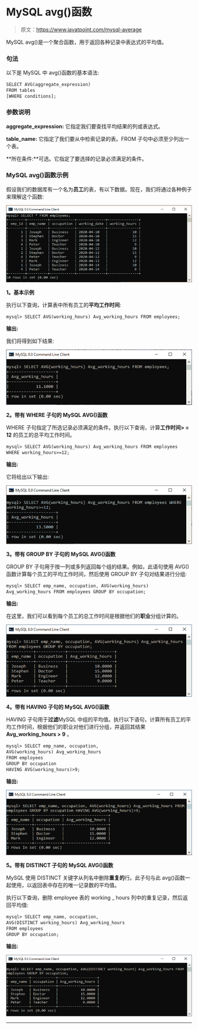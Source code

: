 # MySQL avg()函数

> 原文：<https://www.javatpoint.com/mysql-average>

MySQL avg()是一个聚合函数，用于返回各种记录中表达式的平均值。

### 句法

以下是 MySQL 中 avg()函数的基本语法:

```
SELECT AVG(aggregate_expression)  
FROM tables  
[WHERE conditions];

```

### 参数说明

**aggregate_expression:** 它指定我们要查找平均结果的列或表达式。

**table_name:** 它指定了我们要从中检索记录的表。FROM 子句中必须至少列出一个表。

**所在条件:**可选。它指定了要选择的记录必须满足的条件。

### MySQL avg()函数示例

假设我们的数据库有一个名为**员工**的表，有以下数据。现在，我们将通过各种例子来理解这个函数:

![mysql average](img/3e38d60ac2886cb05b288945f0764207.png)

**1。基本示例**

执行以下查询，计算表中所有员工的**平均工作时间**:

```
mysql> SELECT AVG(working_hours) Avg_working_hours FROM employees;

```

**输出:**

我们将得到如下结果:

![mysql average](img/c4cdcc5e7a9639754dc3cb574dbef7ce.png)

**2。带有 WHERE 子句的 MySQL AVG()函数**

WHERE 子句指定了所选记录必须满足的条件。执行以下查询，计算**工作时间> = 12** 的员工的总平均工作时间。

```
mysql> SELECT AVG(working_hours) Avg_working_hours FROM employees WHERE working_hours>=12;

```

**输出:**

它将给出以下输出:

![mysql average](img/73d6357f53a8e84958215bb9a09b740a.png)

**3。带有 GROUP BY 子句的 MySQL AVG()函数**

GROUP BY 子句用于按一列或多列返回每个组的结果。例如，此语句使用 AVG()函数计算每个员工的平均工作时间，然后使用 GROUP BY 子句对结果进行分组:

```
mysql> SELECT emp_name, occupation, AVG(working_hours) Avg_working_hours FROM employees GROUP BY occupation;

```

**输出:**

在这里，我们可以看到每个员工的总工作时间是根据他们的**职业**分组计算的。

![mysql average](img/eb64037938db2303d1d9bc8f660baf06.png)

**4。带有 HAVING 子句的 MySQL AVG()函数**

HAVING 子句用于**过滤**MySQL 中组的平均值。执行以下语句，计算所有员工的平均工作时间，根据他们的职业对他们进行分组，并返回其结果 **Avg_working_hours > 9** 。

```
mysql> SELECT emp_name, occupation, 
AVG(working_hours) Avg_working_hours 
FROM employees 
GROUP BY occupation 
HAVING AVG(working_hours)>9;

```

**输出:**

![mysql average](img/b44525af47a4d48207ab74a991a0ff01.png)

**5。带有 DISTINCT 子句的 MySQL AVG()函数**

MySQL 使用 DISTINCT 关键字从列名中删除**重复的**行。此子句与此 avg()函数一起使用，以返回表中存在的唯一记录数的平均值。

执行以下查询，删除 employee 表的 working _ hours 列中的重复记录，然后返回平均值:

```
mysql> SELECT emp_name, occupation, 
AVG(DISTINCT working_hours) Avg_working_hours
FROM employees
GROUP BY occupation;

```

**输出:**

![mysql average](img/312a60abdda98ead10003f60cd0784a4.png)

* * *